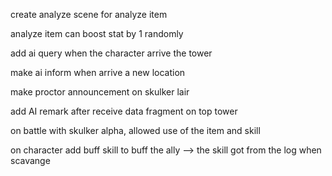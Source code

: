 create analyze scene for analyze item

analyze item can boost stat by 1 randomly

add ai query when the character arrive the tower

make ai inform when arrive a new location

make proctor announcement on skulker lair

add AI remark after receive data fragment on top tower

on battle with skulker alpha, allowed use of the item and skill

on character add buff skill to buff the ally --> the skill got from the log when scavange